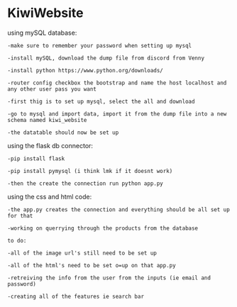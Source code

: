 # KiwiWebsite
using mySQL database:
    
    -make sure to remember your password when setting up mysql

    -install mySQL, download the dump file from discord from Venny
    
    -install python https://www.python.org/downloads/
    
    -router config checkbox the bootstrap and name the host localhost and any other user pass you want
    
    -first thig is to set up mysql, select the all and download
   
    -go to mysql and import data, import it from the dump file into a new schema named kiwi_website
    
    -the datatable should now be set up

using the flask db connector:

    -pip install flask

    -pip install pymysql (i think lmk if it doesnt work)

    -then the create the connection run python app.py
    
using the css and html code:
    
    -the app.py creates the connection and everything should be all set up for that
    
    -working on querrying through the products from the database
    
    to do:
    
    -all of the image url's still need to be set up
    
    -all of the html's need to be set o=up on that app.py
    
    -retreiving the info from the user from the inputs (ie email and password)
   
    -creating all of the features ie search bar
    

